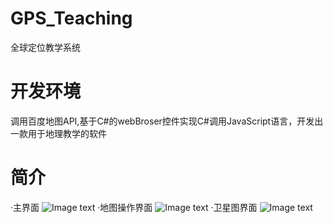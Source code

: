 # GPS_Teaching
全球定位教学系统
# 开发环境
调用百度地图API,基于C#的webBroser控件实现C#调用JavaScript语言，开发出一款用于地理教学的软件
# 简介
·主界面
![Image text](https://github.com/cjcxiaoyin/GPS_Teaching/blob/master/readme_img/1.png)
·地图操作界面
![Image text](https://github.com/cjcxiaoyin/GPS_Teaching/blob/master/readme_img/2.png)
·卫星图界面
![Image text](https://github.com/cjcxiaoyin/GPS_Teaching/blob/master/readme_img/3.png)
